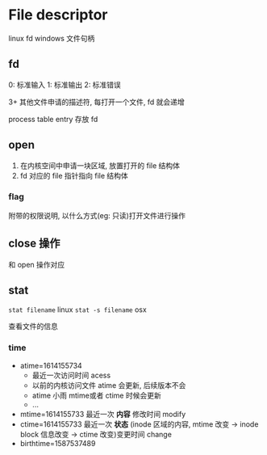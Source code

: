 # File descriptor

linux fd
windows 文件句柄

## fd

0: 标准输入
1: 标准输出
2: 标准错误

3+ 其他文件申请的描述符, 每打开一个文件, fd 就会递增

process table entry 存放 fd

## open

1. 在内核空间中申请一块区域, 放置打开的 file 结构体
2. fd 对应的 file 指针指向 file 结构体

### flag

附带的权限说明, 以什么方式(eg: 只读)打开文件进行操作

## close 操作

和 open 操作对应

## stat

`stat filename` linux
`stat -s filename` osx

查看文件的信息

### time

- atime=1614155734
  - 最近一次访问时间 acess
  - 以前的内核访问文件 atime 会更新, 后续版本不会
  - atime 小雨 mtime或者 ctime 时候会更新
  - ...
- mtime=1614155733 最近一次 **内容** 修改时间 modify
- ctime=1614155733 最近一次 **状态** (inode 区域的内容, mtime 改变 -> inode block 信息改变 -> ctime 改变)变更时间 change
- birthtime=1587537489

